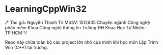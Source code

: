 # LearningCppWin32

/*
	Tác giả: Nguyễn Thanh Trí
	MSSV: 1512605
	Chuyên ngành Công nghệ phần mềm
	Khoa Công nghệ thông tin
	Trường ĐH Khoa Học Tự Nhiên - TP.HCM
*/

Repo này chứa toàn bộ các project lớn nhỏ của mình khi học môn Lập Trình Win (C++)
tại trường.